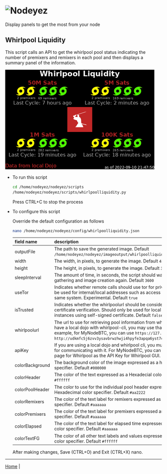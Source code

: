 # ![Nodeyez](../../../../raw/branch/main/images/nodeyez.svg)
Display panels to get the most from your node

## Whirlpool Liquidity

This script calls an API to get the whirlpool pool status indicating the number
of premixers and remixers in each pool and then displays a summary panel of
the information.

![sample whirlpool liquidity display](../images/whirlpoolliquidity.png)

* To run this script

   ```sh
   cd /home/nodeyez/nodeyez/scripts
   /home/nodeyez/nodeyez/scripts/whirlpoolliquidity.py
   ```

   Press CTRL+C to stop the process

* To configure this script

   Override the default configuration as follows

   ```sh
   nano /home/nodeyez/nodeyez/config/whirlpoolliquidity.json
   ```

   | field name | description |
   | --- | --- |
   | outputFile | The path to save the generated image. Default `/home/nodeyez/nodeyez/imageoutput/whirlpoolliquidity.png` |
   | width | The width, in pixels, to generate the image. Default `480` |
   | height | The height, in pixels, to generate the image. Default `320` |
   | sleepInterval | The amount of time, in seconds, the script should wait before data gathering and image creation again. Default `3600` |
   | useTor | Indicates whether remote calls should use tor for privacy. This should not be used for internal/local addresses such as access to whirlpool cli on same system. Experimental. Default `true` |
   | isTrusted | Indicates whether the whirlpoolurl should be considered trusted and skip certificate verification. Should only be used for local dojo and whirlpool cli instances using self-signed certificate. Default `false` |
   | whirlpoolurl | The url to use for retrieving pool information from whirlpool instance. If you have a local dojo with whirlpool-cli, you may use that server here.  For example, for MyNodeBTC, you can use `https://127.0.0.1:8899`.  Default: `http://udkmfc5j6zvv3ysavbrwzhwji4hpyfe3apqa6yst7c7l32mygf65g4ad.onion` |
   | apiKey | If you are using a local dojo and whirlpool cli, you must specify the apiKey for communicating with it.  For MyNodeBTC, you can find this on the info page for Whirlpool as the API Key for Whirlpool GUI. Default _none_ |
   | colorBackground | The background color of the image expressed as a hexadecimal color specifier. Default `#000000` |
   | colorHeader | The color of the text expressed as a Hexadecial color specifier. Default `#ffffff` |
   | colorPoolHeader | The color to use for the individual pool header expressed as a Hexadecimal color specifier. Default `#aa2222` |
   | colorRemixers | The color of the text label for remixers expressed as a Hexadecimal color specifier. Default `#aaaaaa` |
   | colorPremixers | The color of the text label for premixers expressed as a Hexadecimal color specifier. Default `#aaaaaa` |
   | colorElapsed | The color of the text label for elapsed time expressed as a Hexadecimal color specifier. Default `#aaaaaa` |
   | colorTextFG | The color of all other text labels and values expressed as a Hexadecimal color specifier. Default `#ffffff` |

   After making changes, Save (CTRL+O) and Exit (CTRL+X) nano.


---

[Home](../README.md) | 

